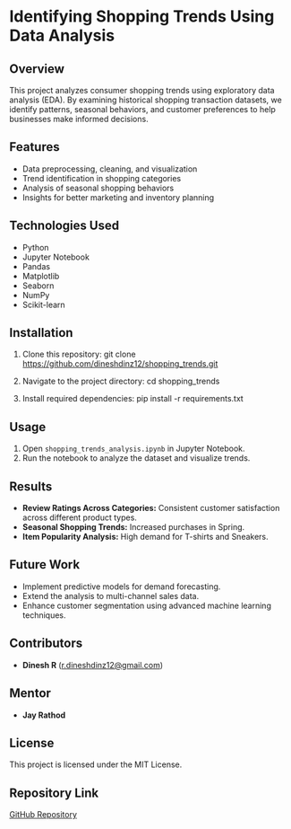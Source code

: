 # Identifying Shopping Trends Using Data Analysis

## Overview
This project analyzes consumer shopping trends using exploratory data analysis (EDA). By examining historical shopping transaction datasets, we identify patterns, seasonal behaviors, and customer preferences to help businesses make informed decisions.

## Features
- Data preprocessing, cleaning, and visualization
- Trend identification in shopping categories
- Analysis of seasonal shopping behaviors
- Insights for better marketing and inventory planning

## Technologies Used
- Python
- Jupyter Notebook
- Pandas
- Matplotlib
- Seaborn
- NumPy
- Scikit-learn

## Installation
1. Clone this repository:
git clone https://github.com/dineshdinz12/shopping_trends.git

2. Navigate to the project directory:
cd shopping_trends

3. Install required dependencies:
pip install -r requirements.txt

## Usage
1. Open `shopping_trends_analysis.ipynb` in Jupyter Notebook.
2. Run the notebook to analyze the dataset and visualize trends.

## Results
- **Review Ratings Across Categories:** Consistent customer satisfaction across different product types.
- **Seasonal Shopping Trends:** Increased purchases in Spring.
- **Item Popularity Analysis:** High demand for T-shirts and Sneakers.

## Future Work
- Implement predictive models for demand forecasting.
- Extend the analysis to multi-channel sales data.
- Enhance customer segmentation using advanced machine learning techniques.

## Contributors
- **Dinesh R** (r.dineshdinz12@gmail.com)

## Mentor
- **Jay Rathod**

## License
This project is licensed under the MIT License.

## Repository Link
[GitHub Repository](https://github.com/dineshdinz12/shopping_trends)
